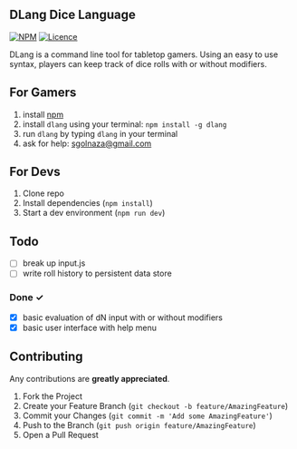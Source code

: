 ## DLang Dice Language
[![NPM](https://img.shields.io/npm/v/dlang)](https://www.npmjs.com/package/dlang)
[![Licence](https://img.shields.io/github/license/sevanbadal/dlang)](LICENSE)

DLang is a command line tool for tabletop gamers.  Using an easy to use syntax, players can keep track of dice rolls with or without modifiers.

## For Gamers
1. install [npm](https://www.npmjs.com/get-npm)
2. install `dlang` using your terminal: `npm install -g dlang`
3. run `dlang` by typing `dlang` in your terminal
4. ask for help: <sgolnaza@gmail.com>

## For Devs
1. Clone repo
2. Install dependencies (`npm install`)
3. Start a dev environment (`npm run dev`)

## Todo
- [ ] break up input.js
- [ ] write roll history to persistent data store

### Done ✓
- [x] basic evaluation of dN input with or without modifiers
- [x] basic user interface with help menu

<!-- CONTRIBUTING -->
## Contributing

Any contributions are **greatly appreciated**.

1. Fork the Project
2. Create your Feature Branch (`git checkout -b feature/AmazingFeature`)
3. Commit your Changes (`git commit -m 'Add some AmazingFeature'`)
4. Push to the Branch (`git push origin feature/AmazingFeature`)
5. Open a Pull Request